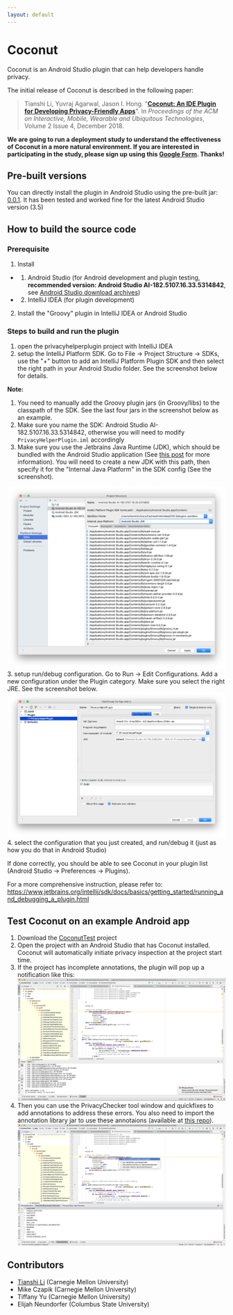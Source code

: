 ```yaml
---
layout: default
---
```

# Coconut

Coconut is an Android Studio plugin that can help developers handle privacy.

The initial release of Coconut is described in the following paper:
>Tianshi Li, Yuvraj Agarwal, Jason I. Hong.
>"[**Coconut: An IDE Plugin for Developing Privacy-Friendly Apps**](https://dl.acm.org/citation.cfm?doid=3301777.3287056)".
>In _Proceedings of the ACM on Interactive, Mobile, Wearable and Ubiquitous Technologies_, Volume 2 Issue 4, December 2018.

**We are going to run a deployment study to understand the effectiveness of Coconut in a more natural environment. If you are interested in participating in the study, please sign up using this [Google Form](https://forms.gle/s3p7M6VQSheg2Ctz7). Thanks!**

Pre-built versions
------------------
You can directly install the plugin in Android Studio using the pre-built jar: [0.0.1](https://github.com/Coconut-IDE/Coconut/releases/tag/0.0.1). It has been tested and worked fine for the latest Android Studio version (3.5)


How to build the source code
----------------------------

### Prerequisite
1. Install
- 1) Android Studio (for Android development and plugin testing, **recommended version: Android Studio AI-182.5107.16.33.5314842**, see [Android Studio download archives](https://developer.android.com/studio/archive))
- 2) IntelliJ IDEA (for plugin development)
2. Install the "Groovy" plugin in IntelliJ IDEA or Android Studio

### Steps to build and run the plugin
1. open the privacyhelperplugin project with IntelliJ IDEA
2. setup the IntelliJ Platform SDK. Go to File -> Project Structure -> SDKs, use the "+" button to add an IntelliJ Platform Plugin SDK and then select the right path in your Android Studio folder. See the screenshot below for details.

**Note:**
1. You need to manually add the Groovy plugin jars (in Groovy/libs) to the classpath of the SDK. See the last four jars in the screenshot below as an example.
2. Make sure you name the SDK: Android Studio AI-182.5107.16.33.5314842, otherwise you will need to modify ``PrivacyHelperPlugin.iml`` accordingly
3. Make sure you use the Jetbrains Java Runtime (JDK), which should be bundled with the Android Studio application (See [this post](https://intellij-support.jetbrains.com/hc/en-us/articles/206544879) for more information). You will need to create a new JDK with this path, then specify it for the "Internal Java Platform" in the SDK config (See the screenshot).

![How to set up Android Studio SDK](/assets/img/androidstudiosdks.png)
3. setup run/debug configuration. Go to Run -> Edit Configurations. Add a new configuration under the Plugin category. Make sure you select the right JRE. See the screenshot below.
![How to set up run/build configuration](/assets/img/runconfigurations.png)
4. select the configuration that you just created, and run/debug it (just as how you do that in Android Studio)

If done correctly, you should be able to see Coconut in your plugin list (Android Studio -> Preferences -> Plugins).

For a more comprehensive instruction, please refer to: https://www.jetbrains.org/intellij/sdk/docs/basics/getting_started/running_and_debugging_a_plugin.html 

Test Coconut on an example Android app
--------------------------------------
1. Download the [CoconutTest](https://github.com/Coconut-IDE/CoconutTest) project
2. Open the project with an Android Studio that has Coconut installed. Coconut will automatically initiate privacy inspection at the project start time.
3. If the project has incomplete annotations, the plugin will pop up a notification like this:
![privacy error notification](/assets/img/privacyerrornotifications.png)
4. Then you can use the PrivacyChecker tool window and quickfixes to add annotations to address these errors. You also need to import the annotation library jar to use these annotaions (available at [this repo](https://github.com/Coconut-IDE/CoconutAnnotationLib)).
![quickfix](/assets/img/quickfix.png)

Contributors
------------
* [Tianshi Li](https://tianshili.me) (Carnegie Mellon University)
* Mike Czapik (Carnegie Mellon University)
* Tiffany Yu (Carnegie Mellon University)
* Elijah Neundorfer (Columbus State University)
